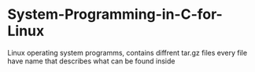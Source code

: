 # System-Programming-in-C-for-Linux
Linux operating system programms, 
contains diffrent tar.gz files every file have name that describes what can be found inside
